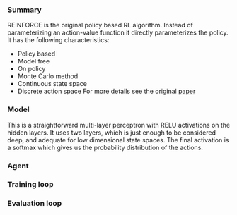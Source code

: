 ### Summary
REINFORCE is the original policy based RL algorithm.  Instead of parameterizing an action-value function it directly parameterizes the policy.  It has the following characteristics:
- Policy based
- Model free
- On policy
- Monte Carlo method
- Continuous state space
- Discrete action space
For more details see the original [paper](https://papers.nips.cc/paper/1713-policy-gradient-methods-for-reinforcement-learning-with-function-approximation.pdf)


### Model
This is a straightforward multi-layer perceptron with RELU activations on the hidden layers.  It uses two layers, which is just enough to be considered deep, and adequate for low dimensional state spaces.  The final activation is a softmax which gives us the probability distribution of the actions.


### Agent


### Training loop


### Evaluation loop
